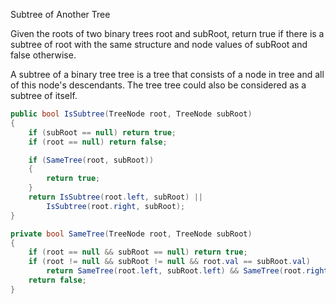 Subtree of Another Tree

Given the roots of two binary trees root and subRoot, return true if there is a subtree of root with the same structure and node values of subRoot and false otherwise.

A subtree of a binary tree tree is a tree that consists of a node in tree and all of this node's descendants. The tree tree could also be considered as a subtree of itself.


```cs
public bool IsSubtree(TreeNode root, TreeNode subRoot)
{
    if (subRoot == null) return true;
    if (root == null) return false;

    if (SameTree(root, subRoot))
    {
        return true;
    }
    return IsSubtree(root.left, subRoot) ||
        IsSubtree(root.right, subRoot);
}

private bool SameTree(TreeNode root, TreeNode subRoot)
{
    if (root == null && subRoot == null) return true;
    if (root != null && subRoot != null && root.val == subRoot.val)
        return SameTree(root.left, subRoot.left) && SameTree(root.right, subRoot.right);
    return false;
}
```
